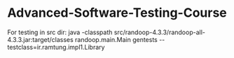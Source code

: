 # Advanced-Software-Testing-Course
For testing in src dir:
java -classpath src/randoop-4.3.3/randoop-all-4.3.3.jar:target/classes randoop.main.Main gentests --testclass=ir.ramtung.impl1.Library